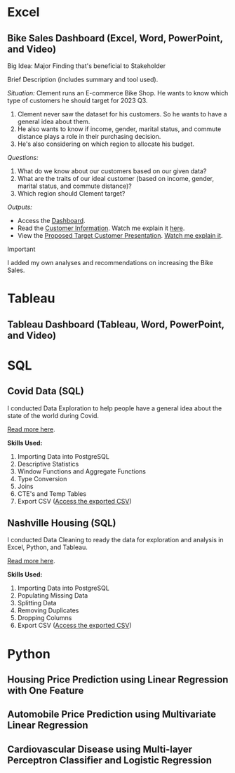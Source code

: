 # Excel
## Bike Sales Dashboard (Excel, Word, PowerPoint, and Video)
Big Idea: Major Finding that's beneficial to Stakeholder

Brief Description (includes summary and tool used).

*Situation:* Clement runs an E-commerce Bike Shop. He wants to know which type of customers he should target for 2023 Q3.
1. Clement never saw the dataset for his customers. So he wants to have a general idea about them.
2. He also wants to know if income, gender, marital status, and commute distance plays a role in their purchasing decision.
3. He's also considering on which region to allocate his budget.

*Questions:*
1. What do we know about our customers based on our given data?
2. What are the traits of our ideal customer (based on income, gender, marital status, and commute distance)?
3. Which region should Clement target?

*Outputs:*
- Access the [Dashboard](mini-projects/clements-bicycle-shop/dashboard.xlsx).
- Read the [Customer Information](mini-projects/clements-bicycle-shop/customer_information.docx). Watch me explain it [here]().
- View the [Proposed Target Customer Presentation](mini-projects/clements-bicycle-shop/proposed_target_customer_2023q3.pptx). [Watch me explain it]().

> [!IMPORTANT]
> I added my own analyses and recommendations on increasing the Bike Sales.

# Tableau
## Tableau Dashboard (Tableau, Word, PowerPoint, and Video)

# SQL
## Covid Data (SQL)
I conducted Data Exploration to help people have a general idea about the state of the world during Covid.

[Read more here](/projects/covid/).

**Skills Used:**
1. Importing Data into PostgreSQL
2. Descriptive Statistics
3. Window Functions and Aggregate Functions
4. Type Conversion
5. Joins
6. CTE's and Temp Tables
7. Export CSV ([Access the exported CSV](/projects/covid/covid_percentpopulationvaccinated.csv))

## Nashville Housing (SQL)
I conducted Data Cleaning to ready the data for exploration and analysis in Excel, Python, and Tableau.

[Read more here](/projects/nashville-housing/).

**Skills Used:**
1. Importing Data into PostgreSQL
2. Populating Missing Data
3. Splitting Data
4. Removing Duplicates
5. Dropping Columns
6. Export CSV ([Access the exported CSV](/projects/nashville-housing/nashville_housing_cleaned.csv))

# Python
## Housing Price Prediction using Linear Regression with One Feature 

## Automobile Price Prediction using Multivariate Linear Regression

## Cardiovascular Disease using Multi-layer Perceptron Classifier and Logistic Regression